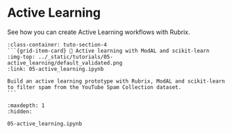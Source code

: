 # <span class="tuto-section-4"></span>Active Learning

See how you can create Active Learning workflows with Rubrix.

````{grid} 1 1 2 2
:class-container: tuto-section-4
```{grid-item-card} 🤔 Active learning with ModAL and scikit-learn
:img-top: ../_static/tutorials/05-active_learning/default_validated.png
:link: 05-active_learning.ipynb

Build an active learning prototype with Rubrix, ModAL and scikit-learn to filter spam from the YouTube Spam Collection dataset.
```
````

```{toctree}
:maxdepth: 1
:hidden:

05-active_learning.ipynb
```

